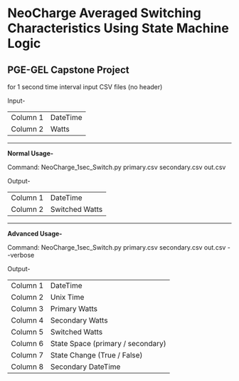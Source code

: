 # NeoCharge Averaged Switching Characteristics Using State Machine Logic


## PGE-GEL Capstone Project 



for 1 second time interval input CSV files (no header)

Input-

|||
|---|---|
|Column 1|DateTime|
|Column 2|Watts|

<hr /> 

**Normal Usage-**

Command: NeoCharge_1sec_Switch.py primary.csv secondary.csv out.csv

Output-

|||
|---|---|
|Column 1|DateTime|
|Column 2|Switched Watts|
<hr /> 

**Advanced Usage-**

Command: NeoCharge_1sec_Switch.py primary.csv secondary.csv out.csv --verbose

Output-

|||
|---|---|
|Column 1|DateTime|
|Column 2|Unix Time|
|Column 3|Primary Watts|
|Column 4|Secondary Watts|
|Column 5|Switched Watts|
|Column 6|State Space (primary / secondary)|
|Column 7|State Change (True / False)|
|Column 8|Secondary DateTime|
